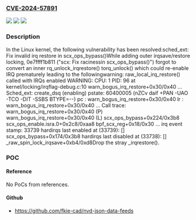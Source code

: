 ### [CVE-2024-57891](https://cve.mitre.org/cgi-bin/cvename.cgi?name=CVE-2024-57891)
![](https://img.shields.io/static/v1?label=Product&message=Linux&color=blue)
![](https://img.shields.io/static/v1?label=Version&message=0e7ffff1b8117b05635c87d3c9099f6aa9c9b689%3C%20786362ce60d79967875f43e0ba55ad7a5376c133%20&color=brighgreen)
![](https://img.shields.io/static/v1?label=Vulnerability&message=n%2Fa&color=brighgreen)

### Description

In the Linux kernel, the following vulnerability has been resolved:sched_ext: Fix invalid irq restore in scx_ops_bypass()While adding outer irqsave/restore locking, 0e7ffff1b811 ("scx: Fix racinessin scx_ops_bypass()") forgot to convert an inner rq_unlock_irqrestore() torq_unlock() which could re-enable IRQ prematurely leading to the followingwarning:  raw_local_irq_restore() called with IRQs enabled  WARNING: CPU: 1 PID: 96 at kernel/locking/irqflag-debug.c:10 warn_bogus_irq_restore+0x30/0x40  ...  Sched_ext: create_dsq (enabling)  pstate: 60400005 (nZCv daif +PAN -UAO -TCO -DIT -SSBS BTYPE=--)  pc : warn_bogus_irq_restore+0x30/0x40  lr : warn_bogus_irq_restore+0x30/0x40  ...  Call trace:   warn_bogus_irq_restore+0x30/0x40 (P)   warn_bogus_irq_restore+0x30/0x40 (L)   scx_ops_bypass+0x224/0x3b8   scx_ops_enable.isra.0+0x2c8/0xaa8   bpf_scx_reg+0x18/0x30  ...  irq event stamp: 33739  hardirqs last  enabled at (33739): [<ffff8000800b699c>] scx_ops_bypass+0x174/0x3b8  hardirqs last disabled at (33738): [<ffff800080d48ad4>] _raw_spin_lock_irqsave+0xb4/0xd8Drop the stray _irqrestore().

### POC

#### Reference
No PoCs from references.

#### Github
- https://github.com/fkie-cad/nvd-json-data-feeds

